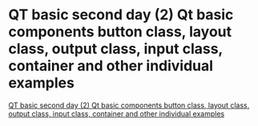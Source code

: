 # QT basic second day (2) Qt basic components button class, layout class, output class, input class, container and other individual examples
[QT basic second day (2) Qt basic components button class, layout class, output class, input class, container and other individual examples](https://aiwithcloud.com/2022/09/19/qt_basic_second_day_2_qt_basic_components_button_class_layout_class_output_class_input_class_container_and_other_individual_examples/)